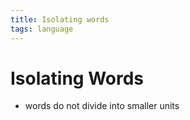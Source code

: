 ```yaml
---
title: Isolating words
tags: language
---
```


# Isolating Words
- words do not divide into smaller units


















